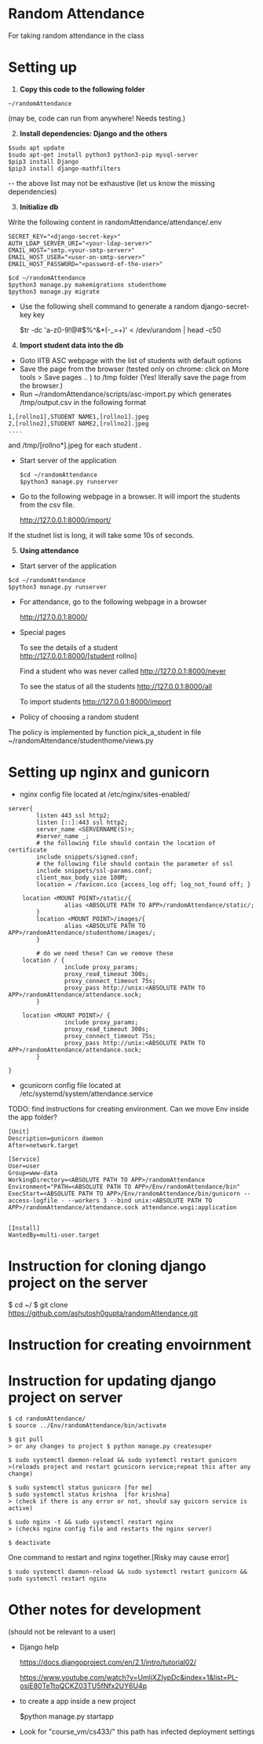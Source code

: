 # Random Attendance
For taking random attendance in the class

# Setting up
  1. __Copy this code to the following folder__

   ```
   ~/randomAttendance
   ```

  (may be, code can run from anywhere! Needs testing.)

  2. __Install dependencies: Django and the others__
  
   ```
   $sudo apt update
   $sudo apt-get install python3 python3-pip mysql-server
   $pip3 install Django
   $pip3 install django-mathfilters
   ```

  -- the above list may not be exhaustive (let us know the missing dependencies)

  3. __Initialize db__

  Write the following content in randomAttendance/attendance/.env
  ```
  SECRET_KEY="<django-secret-key>"
  AUTH_LDAP_SERVER_URI="<your-ldap-server>"
  EMAIL_HOST="smtp.<your-smtp-server>"
  EMAIL_HOST_USER="<user-on-smtp-server>"
  EMAIL_HOST_PASSWORD="<password-of-the-user>"
  ```

  ```
  $cd ~/randomAttendance
  $python3 manage.py makemigrations studenthome
  $python3 manage.py migrate
  ```

* Use the following shell command to generate a random django-secret-key key

   $tr -dc 'a-z0-9!@#$%^&*(-_=+)' < /dev/urandom | head -c50

4. __Import student data into the db__

 * Goto IITB ASC webpage with the list of students with default options
 * Save the page from the browser (tested only on chrome: click on More tools > Save pages .. ) to /tmp folder
    (Yes! literally save the page from the browser.)
 * Run ~/randomAttendance/scripts/asc-import.py which generates /tmp/output.csv in the following format

 ```
 1,[rollno1],STUDENT NAME1,[rollno1].jpeg
 2,[rollno2],STUDENT NAME2,[rollno2].jpeg
 ....
 ```
  and /tmp/[rollno*].jpeg for each student .
 
 * Start server of the application

   ```
   $cd ~/randomAttendance
   $python3 manage.py runserver
   ```
    
 * Go to the following webpage in a browser. It will import the students from the csv file.

    http://127.0.0.1:8000/import/

  If the studnet list is long, it will take some 10s of seconds.

  5. __Using attendance__

  - Start server of the application

   ```
   $cd ~/randomAttendance
   $python3 manage.py runserver
   ```

  - For attendance, go to the following webpage in a browser

     http://127.0.0.1:8000/

  - Special pages

     To see the details of a student     
     http://127.0.0.1:8000/[student rollno]

     Find a student who was never called
     http://127.0.0.1:8000/never

     To see the status of all the students
     http://127.0.0.1:8000/all

     To import students
     http://127.0.0.1:8000/import

  - Policy of choosing a random student

  The policy is implemented by function pick_a_student in file ~/randomAttendance/studenthome/views.py


# Setting up nginx and gunicorn

 - nginx config file located at /etc/nginx/sites-enabled/

```
server{
        listen 443 ssl http2;
        listen [::]:443 ssl http2;
        server_name <SERVERNAME(S)>;
        #server_name _;
        # the following file should contain the location of certificate
        include snippets/signed.conf;
        # the following file should contain the parameter of ssl
        include snippets/ssl-params.conf;
        client_max_body_size 100M;
        location = /favicon.ico {access_log off; log_not_found off; }

	location <MOUNT POINT>/static/{
                alias <ABSOLUTE PATH TO APP>/randomAttendance/static/;
        }
        location <MOUNT POINT>/images/{
                alias <ABSOLUTE PATH TO APP>/randomAttendance/studenthome/images/;
        }

        # do we need these? Can we remove these
	location / {
                include proxy_params;
                proxy_read_timeout 300s;
                proxy_connect_timeout 75s;
                proxy_pass http://unix:<ABSOLUTE PATH TO APP>/randomAttendance/attendance.sock;
        }

	location <MOUNT POINT>/ {
                include proxy_params;
                proxy_read_timeout 300s;
                proxy_connect_timeout 75s;
                proxy_pass http://unix:<ABSOLUTE PATH TO APP>/randomAttendance/attendance.sock;
        }

}
```


 - gcunicorn config file located at /etc/systemd/system/attendance.service

TODO: find instructions for creating environment. Can we move Env inside the app folder?

```
[Unit]
Description=gunicorn daemon
After=network.target

[Service]
User=user
Group=www-data
WorkingDirectory=<ABSOLUTE PATH TO APP>/randomAttendance
Environment="PATH=<ABSOLUTE PATH TO APP>/Env/randomAttendance/bin"
ExecStart=<ABSOLUTE PATH TO APP>/Env/randomAttendance/bin/gunicorn --access-logfile - --workers 3 --bind unix:<ABSOLUTE PATH TO APP>/randomAttendance/attendance.sock attendance.wsgi:application


[Install]
WantedBy=multi-user.target
```

# Instruction for cloning django project on the server

$ cd ~/
$ git clone https://github.com/ashutosh0gupta/randomAttendance.git

# Instruction for creating envoirnment

# Instruction for updating django project on server

```
$ cd randomAttendance/
$ source ../Env/randomAttendance/bin/activate

$ git pull
> or any changes to project $ python manage.py createsuper

$ sudo systemctl daemon-reload && sudo systemctl restart gunicorn
>(reloads project and restart gcunicorn service;repeat this after any change)

$ sudo systemctl status gunicorn [for me]
$ sudo systemctl status krishna  [for krishna]
> (check if there is any error or not, should say guicorn service is active)

$ sudo nginx -t && sudo systemctl restart nginx
> (checks nginx config file and restarts the nginx server)

$ deactivate
```

One command to restart and nginx together.[Risky may cause error]

```
$ sudo systemctl daemon-reload && sudo systemctl restart gunicorn && sudo systemctl restart nginx
```


# Other notes for development

(should not be relevant to a user)

- Django help

  https://docs.djangoproject.com/en/2.1/intro/tutorial02/
  
  https://www.youtube.com/watch?v=UmljXZIypDc&index=1&list=PL-osiE80TeTtoQCKZ03TU5fNfx2UY6U4p

- to create a app inside a new project

   $python manage.py startapp



- Look for "course_vm/cs433/"
  this path has infected deployment settings